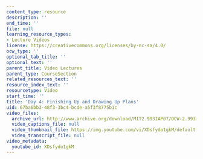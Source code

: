 ```yaml
---
content_type: resource
description: ''
end_time: ''
file: null
learning_resource_types:
- Lecture Videos
license: https://creativecommons.org/licenses/by-nc-sa/4.0/
ocw_type: ''
optional_tab_title: ''
optional_text: ''
parent_title: Video Lectures
parent_type: CourseSection
related_resources_text: ''
resource_index_text: ''
resourcetype: Video
start_time: ''
title: 'Day 4: Finishing Up and Drawing Up Plans'
uid: 67ba6bb3-48f3-3bc4-bcde-a5f3f8775b1c
video_files:
  archive_url: http://www.archive.org/download/MIT2.993IAP07/OCW-2.993-25Jan2007_300k.mp4
  video_captions_file: null
  video_thumbnail_file: https://img.youtube.com/vi/XDsfydo1gkM/default.jpg
  video_transcript_file: null
video_metadata:
  youtube_id: XDsfydo1gkM
---
```

